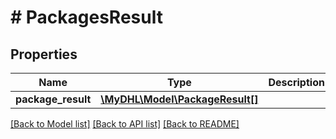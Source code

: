# # PackagesResult

## Properties

Name | Type | Description | Notes
------------ | ------------- | ------------- | -------------
**package_result** | [**\MyDHL\Model\PackageResult[]**](PackageResult.md) |  |

[[Back to Model list]](../../README.md#models) [[Back to API list]](../../README.md#endpoints) [[Back to README]](../../README.md)
